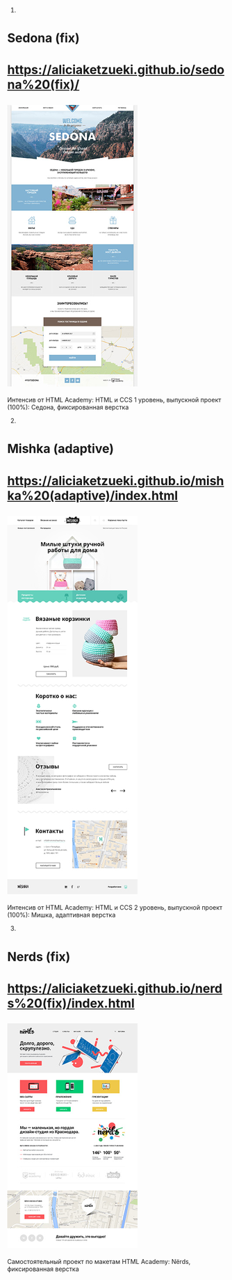 1. 
Sedona (fix)
=====================
# https://aliciaketzueki.github.io/sedona%20(fix)/
![Sedona (fix)](https://github.com/aliciaketzueki/aliciaketzueki.github.io/raw/master/img/sedona-index-1200.jpg)
---
Интенсив от HTML Academy: HTML и CCS 1 уровень, выпускной проект (100%):
Седона, фиксированная верстка

2. 
Mishka (adaptive)
=====================
# https://aliciaketzueki.github.io/mishka%20(adaptive)/index.html
![Mishka (adaptive)](https://github.com/aliciaketzueki/aliciaketzueki.github.io/raw/master/img/mishka-index-desktop.jpg)
---
Интенсив от HTML Academy: HTML и CCS 2 уровень, выпускной проект (100%):
Мишка, адаптивная верстка

3. 
Nerds (fix)
=====================
# https://aliciaketzueki.github.io/nerds%20(fix)/index.html
![Nerds (fix)](https://github.com/aliciaketzueki/aliciaketzueki.github.io/raw/master/img/nerds-index.jpg)
---
Самостоятельный проект по макетам HTML Academy:
Nёrds, фиксированная верстка
